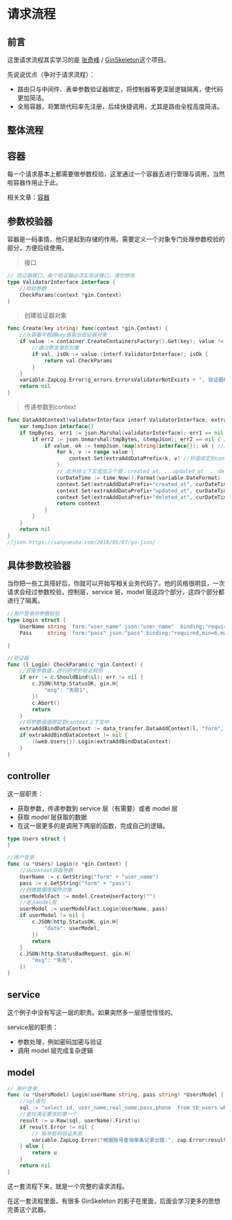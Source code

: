 # 请求流程

## 前言

这里请求流程其实学习的是 [张奇峰](https://gitee.com/daitougege) / [GinSkeleton](https://gitee.com/daitougege/GinSkeleton)这个项目。

先说说优点（争对于请求流程）：

* 路由只与中间件、表单参数验证器绑定，将控制器等更深层逻辑隔离，使代码更加简洁。
* 全局容器，将繁琐代码率先注册，后续快捷调用，尤其是路由全程高度简洁。

## 整体流程

## 容器

每一个请求基本上都需要做参数校验，这里通过一个容器去进行管理与调用，当然啦容器作用止于此。

相关文章：[容器](https://www.guide.yangdiy.cn/#/%E9%A1%B9%E7%9B%AE%E7%9B%B8%E5%85%B3/%E6%A1%86%E6%9E%B6%E6%BA%90%E7%A0%81%E9%98%85%E8%AF%BB/GinSkeleton/%E5%AE%B9%E5%99%A8)

## 参数校验器

容器是一码事情，他只是起到存储的作用。需要定义一个对象专门处理参数校验的部分，方便后续使用。

> 接口

```go
// 验证器接口，每个验证器必须实现该接口，请勿修改
type ValidatorInterface interface {
    //校验参数
	CheckParams(context *gin.Context)
}
```

> 创建验证器对象

```go
func Create(key string) func(context *gin.Context) {
	//从容器中根据key值取出验证器对象
	if value := container.CreateContainersFactory().Get(key); value != nil {
		//通过断言拿到对象
		if val, isOk := value.(interf.ValidatorInterface); isOk {
			return val.CheckParams
		}
	}
	variable.ZapLog.Error(g_errors.ErrorsValidatorNotExists + ", 验证器模块：" + key)
	return nil
}
```

> 传递参数到context

```go
func DataAddContext(validatorInterface interf.ValidatorInterface, extraAddDataPrefix string, context *gin.Context) *gin.Context {
	var tempJson interface{}
	if tmpBytes, err1 := json.Marshal(validatorInterface); err1 == nil { //将接口进行序列化成json字符串
		if err2 := json.Unmarshal(tmpBytes, &tempJson); err2 == nil { //进行反序列化成json结构
			if value, ok := tempJson.(map[string]interface{}); ok { //进行断言 获取一个map key 是 string，value 是存储在 interface{} 内的。
				for k, v := range value {
					context.Set(extraAddDataPrefix+k, v) //将值绑定到context
				}
				// 此外给上下文追加三个键：created_at  、 updated_at  、 deleted_at ，实际根据需要自己选择获取相关键值
				curDateTime := time.Now().Format(variable.DateFormat)
				context.Set(extraAddDataPrefix+"created_at", curDateTime)
				context.Set(extraAddDataPrefix+"updated_at", curDateTime)
				context.Set(extraAddDataPrefix+"deleted_at", curDateTime)
				return context
			}
		}
	}
	return nil
}
//json https://sanyuesha.com/2018/05/07/go-json/
```

## 具体参数校验器

当你把一些工具搭好后，你就可以开始写相关业务代码了。他的风格很明显，一次请求会经过参数校验，控制层，service 层，model 层这四个部分，这四个部分都进行了隔离。

```go
//用户登录的参数校验
type Login struct {
	UserName string `form:"user_name" json:"user_name"  binding:"required,min=1"` // 必填、对于文本,表示它的长度>=1
	Pass     string `form:"pass" json:"pass" binding:"required,min=6,max=20"`     //  密码为 必填，长度>=6

}

//验证器
func (l Login) CheckParams(c *gin.Context) {
	//获取参数值，进行初步的验证规则
	if err := c.ShouldBind(&l); err != nil {
		c.JSON(http.StatusOK, gin.H{
			"msg": "失败1",
		})
		c.Abort()
		return
	}
	//将参数值值绑定到context上下文中
	extraAddBindDataContext := data_transfer.DataAddContext(l, "form", c)
	if extraAddBindDataContext != nil {
		(&web.Users{}).Login(extraAddBindDataContext)
	}
}
```

## controller

这一层职责：

* 获取参数，传递参数到 service 层（有需要）或者 model 层
* 获取 model 层获取的数据
* 在这一层更多的是调用下两层的函数，完成自己的逻辑。

```go
type Users struct {
}

//用户登录
func (u *Users) Login(c *gin.Context) {
	//从context获取参数
	UserName := c.GetString("form" + "user_name")
	pass := c.GetString("form" + "pass")
	//创建数据库操作对象
	userModelFact := model.CreateUserFactory("")
	//进入model层
	userModel := userModelFact.Login(UserName, pass)
	if userModel != nil {
		c.JSON(http.StatusOK, gin.H{
			"data": userModel,
		})
		return
	}
	c.JSON(http.StatusBadRequest, gin.H{
		"msg": "失败",
	})
}

```

## service

这个例子中没有写这一层的职责。如果突然多一层感觉怪怪的。

service层的职责：

* 参数处理，例如密码加密与验证
* 调用 model 层完成复杂逻辑

## model

```go
// 用户登录,
func (u *UsersModel) Login(userName string, pass string) *UsersModel {
	//sql语句
	sql := "select id, user_name,real_name,pass,phone  from tb_users where  user_name=?  limit 1"
	//查找满足要求的第一个
	result := u.Raw(sql, userName).First(u)
	if result.Error != nil {
		// 账号密码验证失败
		variable.ZapLog.Error("根据账号查询单条记录出错:", zap.Error(result.Error))
	} else {
		return u
	}
	return nil
}

```

这一套流程下来，就是一个完整的请求流程。

在这一套流程里面，有很多 GinSkeleton 的影子在里面，后面会学习更多的思想完善这个武器。
